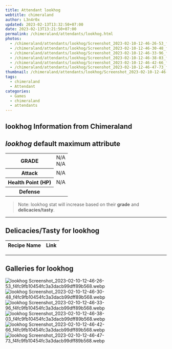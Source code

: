 ```yaml
---
title: Attendant lookhog
webtitle: chimeraland
author: L3n4r0x
updated: 2023-02-13T13:32:50+07:00
date: 2023-02-13T13:21:50+07:00
permalink: /chimeraland/attendants/lookhog.html
photos:
  - /chimeraland/attendants/lookhog/Screenshot_2023-02-10-12-46-26-53_f4fc9fb10454fc3a3dacb99dff89b568.webp
  - /chimeraland/attendants/lookhog/Screenshot_2023-02-10-12-46-30-48_f4fc9fb10454fc3a3dacb99dff89b568.webp
  - /chimeraland/attendants/lookhog/Screenshot_2023-02-10-12-46-33-96_f4fc9fb10454fc3a3dacb99dff89b568.webp
  - /chimeraland/attendants/lookhog/Screenshot_2023-02-10-12-46-38-03_f4fc9fb10454fc3a3dacb99dff89b568.webp
  - /chimeraland/attendants/lookhog/Screenshot_2023-02-10-12-46-42-66_f4fc9fb10454fc3a3dacb99dff89b568.webp
  - /chimeraland/attendants/lookhog/Screenshot_2023-02-10-12-46-47-73_f4fc9fb10454fc3a3dacb99dff89b568.webp
thumbnail: /chimeraland/attendants/lookhog/Screenshot_2023-02-10-12-46-26-53_f4fc9fb10454fc3a3dacb99dff89b568.webp
tags:
  - chimeraland
  - Attendant
categories:
  - Games
  - chimeraland
  - attendants
---
```


<link
  rel="stylesheet"
  href="https://rawcdn.githack.com/dimaslanjaka/Web-Manajemen/870a349/css/bootstrap-5-3-0-alpha3-wrapper.css"
/>
<section id="bootstrap-wrapper">
  <h2>lookhog Information from Chimeraland</h2>
  <h2 id="attribute"><i>lookhog</i> default maximum attribute</h2>
  <div class="row">
    <div class="col mb-2">
      <div class="card bg-dark text-light">
        <div class="card-body">
          <table>
            <tr>
              <th>GRADE</th>
              <td>N/A <br />N/A</td>
            </tr>
            <tr>
              <th>Attack</th>
              <td>N/A</td>
            </tr>
            <tr>
              <th>Health Point (HP)</th>
              <td>N/A</td>
            </tr>
            <tr>
              <th>Defense</th>
              <td></td>
            </tr>
          </table>
        </div>
      </div>
    </div>
  </div>
  <blockquote>
    Note: lookhog stat will increase based on their <b>grade</b> and
    <b>delicacies/tasty</b>.
  </blockquote>
  <hr />
  <h2 id="delicacies">Delicacies/Tasty for lookhog</h2>
  <div class="card">
    <div class="card-body">
      <div class="table-responsive">
        <table class="table table-striped table-dark">
          <thead>
            <tr>
              <th>Recipe Name</th>
              <th>Link</th>
            </tr>
          </thead>
          <tbody></tbody>
        </table>
      </div>
    </div>
  </div>
  <hr />
  <div id="gallery">
    <h2>Galleries for lookhog</h2>
    <div class="row">
      <div class="col-lg-6 col-12">
        <img
          src="https://www.webmanajemen.com/chimeraland/attendants/lookhog/Screenshot_2023-02-10-12-46-26-53_f4fc9fb10454fc3a3dacb99dff89b568.webp"
          alt="lookhog Screenshot_2023-02-10-12-46-26-53_f4fc9fb10454fc3a3dacb99dff89b568.webp"
        />
      </div>
      <div class="col-lg-6 col-12">
        <img
          src="https://www.webmanajemen.com/chimeraland/attendants/lookhog/Screenshot_2023-02-10-12-46-30-48_f4fc9fb10454fc3a3dacb99dff89b568.webp"
          alt="lookhog Screenshot_2023-02-10-12-46-30-48_f4fc9fb10454fc3a3dacb99dff89b568.webp"
        />
      </div>
      <div class="col-lg-6 col-12">
        <img
          src="https://www.webmanajemen.com/chimeraland/attendants/lookhog/Screenshot_2023-02-10-12-46-33-96_f4fc9fb10454fc3a3dacb99dff89b568.webp"
          alt="lookhog Screenshot_2023-02-10-12-46-33-96_f4fc9fb10454fc3a3dacb99dff89b568.webp"
        />
      </div>
      <div class="col-lg-6 col-12">
        <img
          src="https://www.webmanajemen.com/chimeraland/attendants/lookhog/Screenshot_2023-02-10-12-46-38-03_f4fc9fb10454fc3a3dacb99dff89b568.webp"
          alt="lookhog Screenshot_2023-02-10-12-46-38-03_f4fc9fb10454fc3a3dacb99dff89b568.webp"
        />
      </div>
      <div class="col-lg-6 col-12">
        <img
          src="https://www.webmanajemen.com/chimeraland/attendants/lookhog/Screenshot_2023-02-10-12-46-42-66_f4fc9fb10454fc3a3dacb99dff89b568.webp"
          alt="lookhog Screenshot_2023-02-10-12-46-42-66_f4fc9fb10454fc3a3dacb99dff89b568.webp"
        />
      </div>
      <div class="col-lg-6 col-12">
        <img
          src="https://www.webmanajemen.com/chimeraland/attendants/lookhog/Screenshot_2023-02-10-12-46-47-73_f4fc9fb10454fc3a3dacb99dff89b568.webp"
          alt="lookhog Screenshot_2023-02-10-12-46-47-73_f4fc9fb10454fc3a3dacb99dff89b568.webp"
        />
      </div>
    </div>
  </div>
</section>